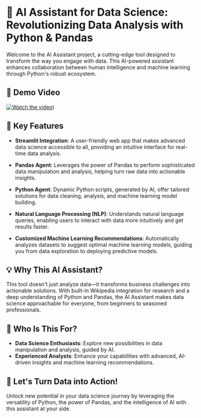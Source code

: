 # 🤖 AI Assistant for Data Science: Revolutionizing Data Analysis with Python & Pandas

Welcome to the AI Assistant project, a cutting-edge tool designed to transform the way you engage with data. This AI-powered assistant enhances collaboration between human intelligence and machine learning through Python's robust ecosystem. 

## 🎥 Demo Video
[![Watch the video](https://via.placeholder.com/800x450.png?text=Watch+Video)](https://1drv.ms/v/c/A9927BE78AA24F21/QSFPoorne5IggKkLDwEAAAAAtrJPA-X4h11_mQ))


## 🚀 Key Features

- **Streamlit Integration**: A user-friendly web app that makes advanced data science accessible to all, providing an intuitive interface for real-time data analysis.
  
- **Pandas Agent**: Leverages the power of Pandas to perform sophisticated data manipulation and analysis, helping turn raw data into actionable insights.
  
- **Python Agent**: Dynamic Python scripts, generated by AI, offer tailored solutions for data cleaning, analysis, and machine learning model building.
  
- **Natural Language Processing (NLP)**: Understands natural language queries, enabling users to interact with data more intuitively and get results faster.
  
- **Customized Machine Learning Recommendations**: Automatically analyzes datasets to suggest optimal machine learning models, guiding you from data exploration to deploying predictive models.

## 💡 Why This AI Assistant?

This tool doesn't just analyze data—it transforms business challenges into actionable solutions. With built-in Wikipedia integration for research and a deep understanding of Python and Pandas, the AI Assistant makes data science approachable for everyone, from beginners to seasoned professionals.

## 💼 Who Is This For?

- **Data Science Enthusiasts**: Explore new possibilities in data manipulation and analysis, guided by AI.
- **Experienced Analysts**: Enhance your capabilities with advanced, AI-driven insights and machine learning recommendations.

## 🌟 Let's Turn Data into Action!

Unlock new potential in your data science journey by leveraging the versatility of Python, the power of Pandas, and the intelligence of AI with this assistant at your side. 


